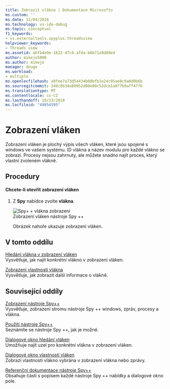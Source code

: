```yaml
---
title: Zobrazit vlákna | Dokumentace Microsoftu
ms.custom: ''
ms.date: 11/04/2016
ms.technology: vs-ide-debug
ms.topic: conceptual
f1_keywords:
- vs.externaltools.spyplus.threadsview
helpviewer_keywords:
- Threads view
ms.assetid: abfb4e9e-1622-47c9-afda-b6b71a9d88e4
author: mikejo5000
ms.author: mikejo
manager: douge
ms.workload:
- multiple
ms.openlocfilehash: a9fee7a73d54434b08bfb1e24c95ae8c9a0d0b6b
ms.sourcegitcommit: 240c8b34e80952d00e90c52dcb1a077b9aff47f6
ms.translationtype: MT
ms.contentlocale: cs-CZ
ms.lasthandoff: 10/23/2018
ms.locfileid: "49854595"
---
```

# <a name="threads-view"></a>Zobrazení vláken
Zobrazení vláken je plochý výpis všech vláken, které jsou spojené s windows ve vašem systému. ID vlákna a název modulu pro každé vlákno se zobrazí. Procesy nejsou zahrnuty, ale můžete snadno najít proces, který vlastní zvoleném vlákně.  
  
## <a name="procedures"></a>Procedury  
  
#### <a name="to-open-the-threads-view"></a>Chcete-li otevřít zobrazení vláken  
  
1. Z **Spy** nabídce zvolte **vlákna**.  
  
   ![Spy&#43; &#43; vlákna zobrazení](../debugger/media/spy--_threads.png "nástroje Spy ++ _Threads")  
   Zobrazení vláken nástroje Spy ++  
  
   Obrázek nahoře ukazuje zobrazení vláken.  
  
## <a name="in-this-section"></a>V tomto oddílu  
 [Hledání vlákna v zobrazení vláken](../debugger/how-to-search-for-a-thread-in-threads-view.md)  
 Vysvětluje, jak najít konkrétní vlákno v zobrazení vláken.  
  
 [Zobrazení vlastností vlákna](../debugger/how-to-display-thread-properties.md)  
 Vysvětluje, jak zobrazit další informace o vlákně.  
  
## <a name="related-sections"></a>Související oddíly  
 [Zobrazení nástroje Spy++](../debugger/spy-increment-views.md)  
 Vysvětluje, zobrazení stromu nástroje Spy ++ windows, zpráv, procesy a vlákna.  
  
 [Použití nástroje Spy++](../debugger/using-spy-increment.md)  
 Seznámíte se nástroje Spy ++, jak je možné.  
  
 [Dialogové okno hledání vláken](../debugger/thread-search-dialog-box.md)  
 Umožňuje najít uzel pro konkrétní vlákna v zobrazení vláken.  
  
 [Dialogové okno vlastností vláken](../debugger/message-properties-dialog-box.md)  
 Zobrazí vlastnosti vlákno vybrána v zobrazení vlákna nebo zprávy.  
  
 [Referenční dokumentace nástroje Spy++](../debugger/spy-increment-reference.md)  
 Obsahuje části s popisem každé nástroje Spy ++ nabídky a dialogové okno pole.